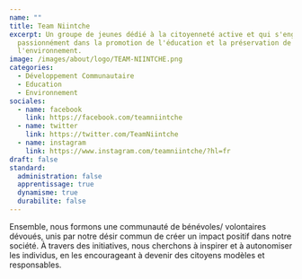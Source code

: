 ```yaml
---
name: ""
title: Team Niintche
excerpt: Un groupe de jeunes dédié à la citoyenneté active et qui s'engage
  passionnément dans la promotion de l'éducation et la préservation de
  l'environnement.
image: /images/about/logo/TEAM-NIINTCHE.png
categories:
  - Développement Communautaire
  - Education
  - Environnement
sociales:
  - name: facebook
    link: https://facebook.com/teamniintche
  - name: twitter
    link: https://twitter.com/TeamNiintche
  - name: instagram
    link: https://www.instagram.com/teamniintche/?hl=fr
draft: false
standard:
  administration: false
  apprentissage: true
  dynamisme: true
  durabilite: false
---
```


Ensemble, nous formons une communauté de bénévoles/ volontaires dévoués, unis par notre désir commun de créer un impact positif dans notre société. À travers des initiatives, nous cherchons à inspirer et à autonomiser les individus, en les encourageant à devenir des citoyens modèles et responsables.
